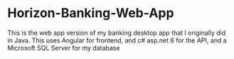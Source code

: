 # Horizon-Banking-Web-App
 This is the web app version of my banking desktop app that I originally did in Java. This uses Angular for frontend, and c# asp.net 6 for the API, and a Microsoft SQL Server for my database
